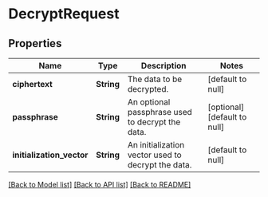 # DecryptRequest

## Properties
Name | Type | Description | Notes
------------ | ------------- | ------------- | -------------
**ciphertext** | **String** | The data to be decrypted. | [default to null]
**passphrase** | **String** | An optional passphrase used to decrypt the data. | [optional] [default to null]
**initialization_vector** | **String** | An initialization vector used to decrypt the data. | [default to null]

[[Back to Model list]](../README.md#documentation-for-models) [[Back to API list]](../README.md#documentation-for-api-endpoints) [[Back to README]](../README.md)


